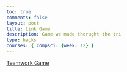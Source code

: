 ```yaml
---
toc: true
comments: false
layout: post
title: Link Game
description: Game we made thorught the tri
type: hacks
courses: { compsci: {week: 12} }
---
```


<a href="https://gabriel-gravin.github.io/Teamwork//2023/10/12/teamwork.html">Teamwork Game</a>